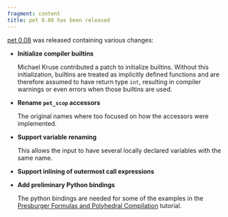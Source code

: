 ```yaml
---
fragment: content
title: pet 0.08 has been released
---
```



<a href="http://pet.gforge.inria.fr/">pet 0.08</a> was released containing
various changes:

 * **Initialize compiler builtins**

   Michael Kruse contributed a patch to initialize builtins.
   Without this initialization, builtins are treated as implicitly
   defined functions and are therefore assumed to have return type
   ```int```, resulting in compiler warnings or even errors when
   those builtins are used.

 * **Rename ```pet_scop``` accessors**

   The original names where too focused on how the accessors were
   implemented.

 * **Support variable renaming**

   This allows the input to have several locally declared variables
   with the same name.

 * **Support inlining of outermost call expressions**

 * **Add preliminary Python bindings**

   The python bindings are needed for some of the examples in the
   <a href="https://lirias.kuleuven.be/handle/123456789/523109">
   Presburger Formulas and Polyhedral Compilation</a> tutorial.
